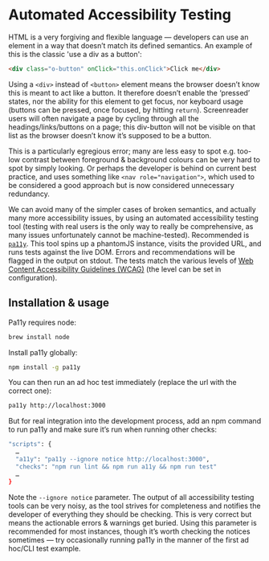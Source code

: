 # Automated Accessibility Testing

HTML is a very forgiving and flexible language — developers can use an element in a way that doesn’t match its defined semantics. An example of this is the classic 'use a div as a button':

```html
<div class="o-button" onClick="this.onClick">Click me</div>
```

Using a `<div>` instead of `<button>` element means the browser doesn’t know this is meant to act like a button. It therefore doesn’t enable the ‘pressed’ states, nor the ability for this element to get focus, nor keyboard usage (buttons can be pressed, once focused, by hitting `return`). Screenreader users will often navigate a page by cycling through all the headings/links/buttons on a page; this div-button will not be visible on that list as the browser doesn’t know it’s supposed to be a button.

This is a particularly egregious error; many are less easy to spot e.g. too-low contrast between foreground & background colours can be very hard to spot by simply looking. Or perhaps the developer is behind on current best practice, and uses something like `<nav role="navigation">`, which used to be considered a good approach but is now considered unnecessary redundancy.

We can avoid many of the simpler cases of broken semantics, and actually many more accessibility issues, by using an automated accessibility testing tool (testing with real users is the only way to really be comprehensive, as many issues unfortunately cannot be machine-tested). Recommended is [`pa11y`](https://github.com/pa11y/pa11y). This tool spins up a phantomJS instance, visits the provided URL, and runs tests against the live DOM. Errors and recommendations will be flagged in the output on stdout. The tests match the various levels of [Web Content Accessibility Guidelines (WCAG)](https://www.w3.org/WAI/intro/wcag) (the level can be set in configuration).

## Installation & usage

Pa11y requires node:

```sh
brew install node
```

Install pa11y globally:

```sh
npm install -g pa11y
```

You can then run an ad hoc test immediately (replace the url with the correct one):
```sh
pa11y http://localhost:3000
```

But for real integration into the development process, add an npm command to run pa11y and make sure it’s run when running other checks:

```sh
"scripts": {
  …
  "a11y": "pa11y --ignore notice http://localhost:3000",
  "checks": "npm run lint && npm run a11y && npm run test"
  …
}
```

Note the `--ignore notice` parameter. The output of all accessibility testing tools can be very noisy, as the tool strives for completeness and notifies the developer of everything they should be checking. This is very correct but means the actionable errors & warnings get buried. Using this parameter is recommended for most instances, though it’s worth checking the notices sometimes — try occasionally running pa11y in the manner of the first ad hoc/CLI test example.
